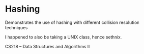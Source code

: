 Hashing
=======
Demonstrates the use of hashing with different collision resolution techniques

I happened to also be taking a UNIX class, hence sethnix. 

CS218 – Data Structures and Algorithms II
